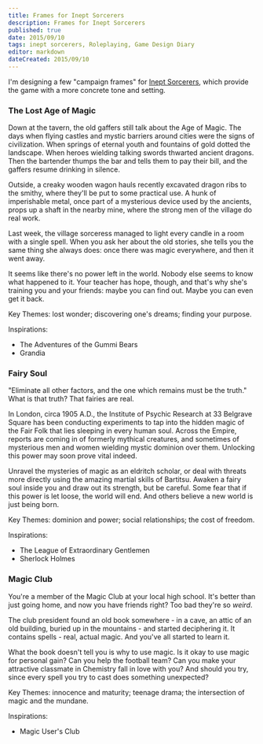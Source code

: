 ```yaml
---
title: Frames for Inept Sorcerers
description: Frames for Inept Sorcerers
published: true
date: 2015/09/10
tags: inept sorcerers, Roleplaying, Game Design Diary
editor: markdown
dateCreated: 2015/09/10
---
```


I'm designing a few "campaign frames" for [Inept Sorcerers], which provide
the game with a more concrete tone and setting.

<!-- more -->

### The Lost Age of Magic

Down at the tavern, the old gaffers still talk about the Age of Magic.
The days when flying castles and mystic barriers around cities were the
signs of civilization.
When springs of eternal youth and fountains of gold dotted the landscape.
When heroes wielding talking swords thwarted ancient dragons.
Then the bartender thumps the bar and tells them to pay their bill,
and the gaffers resume drinking in silence.

Outside, a creaky wooden wagon hauls recently excavated dragon ribs
to the smithy, where they'll be put to some practical use.
A hunk of imperishable metal, once part of a mysterious device used
by the ancients, props up a shaft in the nearby mine, where the strong
men of the village do real work.

Last week, the village sorceress managed to light every candle in a room
with a single spell. When you ask her about the old stories,
she tells you the same thing she always does:
once there was magic everywhere, and then it went away.

It seems like there's no power left in the world.
Nobody else seems to know what happened to it.
Your teacher has hope, though, and that's why she's training you and your friends:
maybe you can find out. Maybe you can even get it back.

Key Themes: lost wonder; discovering one's dreams; finding your purpose.

Inspirations:

* The Adventures of the Gummi Bears
* Grandia

### Fairy Soul

"Eliminate all other factors, and the one which remains must be the truth."
What is that truth? That fairies are real.

In London, circa 1905 A.D., the Institute of Psychic Research at
33 Belgrave Square has been conducting experiments to tap into the hidden
magic of the Fair Folk that lies sleeping in every human soul.
Across the Empire, reports are coming in of formerly mythical creatures,
and sometimes of mysterious men and women wielding mystic dominion over them.
Unlocking this power may soon prove vital indeed.

Unravel the mysteries of magic as an eldritch scholar, or deal with threats
more directly using the amazing martial skills of Bartitsu.
Awaken a fairy soul inside you and draw out its strength, but be careful.
Some fear that if this power is let loose, the world will end.
And others believe a new world is just being born.

Key Themes: dominion and power; social relationships; the cost of freedom.

Inspirations:

* The League of Extraordinary Gentlemen
* Sherlock Holmes

### Magic Club

You're a member of the Magic Club at your local high school.
It's better than just going home, and now you have friends right?
Too bad they're so *weird*.

The club president found an old book somewhere - in a cave, an attic
of an old building, buried up in the mountains - and started deciphering it.
It contains spells - real, actual magic. And you've all started to learn it.

What the book doesn't tell you is why to use magic.
Is it okay to use magic for personal gain? Can you help the football team?
Can you make your attractive classmate in Chemistry fall in love with you?
And should you try, since every spell you try to cast does something unexpected?

Key Themes: innocence and maturity; teenage drama; the intersection of magic and the mundane.

Inspirations:

* Magic User's Club

[Inept Sorcerers]: http://peppermile.com/inept-sorcerers.html
